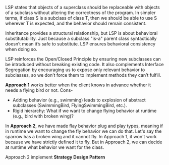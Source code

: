 LSP states that objects of a superclass should be replaceable with objects of a subclass without altering the correctness of the program.
In simpler terms, if class S is a subclass of class T, then we should be able to use S wherever T is expected, and the behavior should remain consistent.

Inheritance provides a structural relationship, but LSP is about behavioral substitutability.
Just because a subclass "is-a" parent class syntactically doesn’t mean it’s safe to substitute. LSP ensures behavioral consistency when doing so.

LSP reinforces the Open/Closed Principle by ensuring new subclasses can be introduced without breaking existing code.
It also complements Interface Segregation by encouraging us to expose only relevant behavior to subclasses, so we don’t force them to implement methods they can’t fulfill.

**Approach 1** works better when the client knows in advance whether it needs a flying bird or not.
Cons- 
- Adding behavior (e.g., swimming) leads to explosion of abstract subclasses (SwimmingBird, FlyingSwimmingBird, etc.).
- Rigid hierarchy: What if we want to change flying behavior at runtime (e.g., bird with broken wing)?

In **Approach 2**, we have made flay behavior plug and play types, meaning if in runtime we want to change the fly behavior
we can do that. Let's say the sparrow has a broken wing and it cannot fly. In Approach 1, it won't work because we have 
strictly defined it to fly. But in Approach 2, we can decide at runtime what behavior we want for the class.

Approach 2 implement **Strategy Design Pattern**